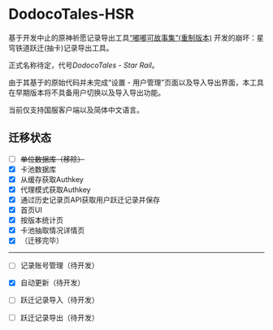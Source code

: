 # DodocoTales-HSR

基于开发中止的原神祈愿记录导出工具[“嘟嘟可故事集”(重制版本)](https://github.com/TremblingMoeNew/DodocoTales) 开发的崩坏：星穹铁道跃迁(抽卡)记录导出工具。

正式名称待定，代号*DodocoTales - Star Rail*。



由于其基于的原始代码并未完成“设置 - 用户管理”页面以及导入导出界面，本工具在早期版本将不具备用户切换以及导入导出功能。

当前仅支持国服客户端以及简体中文语言。



## 迁移状态

- [ ] ~~单位数据库（移除）~~
- [x] 卡池数据库
- [x] 从缓存获取Authkey
- [x] 代理模式获取Authkey
- [x] 通过历史记录页API获取用户跃迁记录并保存
- [x] 首页UI
- [x] 按版本统计页
- [x] 卡池抽取情况详情页
- [x] （迁移完毕）
---
- [ ] 记录账号管理（待开发）
- [x] 自动更新（待开发）
- [ ] 跃迁记录导入（待开发）
- [ ] 跃迁记录导出（待开发）

